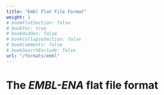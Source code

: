 ```yaml
---
title: "Embl Flat File Format"
weight: 1
# bookFlatSection: false
# bookToc: true
# bookHidden: false
# bookCollapseSection: false
# bookComments: false
# bookSearchExclude: false
url: "/formats/embl"
---
```


# The *EMBL-ENA* flat file format
